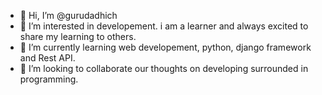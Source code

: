 - 👋 Hi, I’m @gurudadhich
- 👀 I’m interested in developement. i am a learner and always excited to share my learning to others.
- 🌱 I’m currently learning web developement, python, django framework and Rest API.
- 💞️ I’m looking to collaborate our thoughts on developing surrounded in programming.
